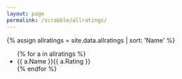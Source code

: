 ```yaml
---
layout: page
permalink: /scrabble/allratings/
---
```


{% assign allratings = site.data.allratings | sort: 'Name' %}

<ul>
    {% for a in allratings %}
    <li>{{ a.Name }}{{ a.Rating }}</li>
    {% endfor %}
</ul>
